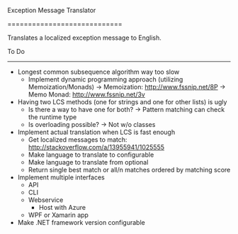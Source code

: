 ﻿Exception Message Translator

============================



Translates a localized exception message to English.



To Do

-----

* Longest common subsequence algorithm way too slow
	* Implement dynamic programming approach (utilizing Memoization/Monads)
		-> Memoization: http://www.fssnip.net/8P
		-> Memo Monad: http://www.fssnip.net/3v
* Having two LCS methods (one for strings and one for other lists) is ugly
	* Is there a way to have one for both?
		-> Pattern matching can check the runtime type
	* Is overloading possible?
		-> Not w/o classes
* Implement actual translation when LCS is fast enough
	* Get localized messages to match: http://stackoverflow.com/a/13955941/1025555
	* Make language to translate to configurable
	* Make language to translate from optional
	* Return single best match or all/n matches ordered by matching score
* Implement multiple interfaces
	* API
	* CLI
	* Webservice
		* Host with Azure
	* WPF or Xamarin app
* Make .NET framework version configurable
